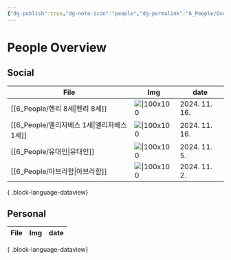 ```yaml
---
{"dg-publish":true,"dg-note-icon":"people","dg-permalink":"6_People/Overview/people","tags":["people","overview"],"permalink":"/6_People/Overview/people/","dgPassFrontmatter":true,"noteIcon":"people"}
---
```


# People Overview
## Social
| File                               | Img                                                                                                                             | date          |
| ---------------------------------- | ------------------------------------------------------------------------------------------------------------------------------- | ------------- |
| [[6_People/헨리 8세\|헨리 8세]]       | ![\|100x100](https://i.namu.wiki/i/6kSdEL9hvVKaVwIIKrLFcDFHfMBD1ZzqGyhvbhhfa7B6rAKthW-3lWzgDdEzwW6jG96QpYS08VMqb7iuN_nBxw.jpg)  | 2024. 11. 16. |
| [[6_People/엘리자베스 1세\|엘리자베스 1세]] | ![\|100x100](https://i.namu.wiki/i/qC6Y-dxMyPccDnZOGfI1-E4aKA0AXkdNOdjAxm3h4od1Lz-ZgqvxwkFR7Rhqp6PnY6hLiUezIMr71mo_5S5YKA.webp) | 2024. 11. 16. |
| [[6_People/유대인\|유대인]]           | ![\|100x100](https://monthly.chosun.com/upload/1005/1005_302_4.jpg)                                                             | 2024. 11. 5.  |
| [[6_People/아브라함\|아브라함]]         | ![\|100x100](https://www.light-of-truth.org/wp-content/uploads/2018/09/god-gives-isaac-to-abraham.jpg)                          | 2024. 11. 2.  |

{ .block-language-dataview}
## Personal
| File | Img | date |
| ---- | --- | ---- |

{ .block-language-dataview}

